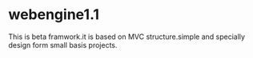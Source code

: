 # webengine1.1
This is beta framwork.it is  based on MVC structure.simple and specially design form small basis projects.
